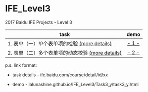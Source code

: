 # IFE_Level3
2017 Baidu IFE Projects - Level 3

| task          | demo           |
| ------------- | :-------------:| 
| 1. 表单（一）单个表单项的检验 [(more details)](http://ife.baidu.com/course/detail/id/97)| [- 1 -]( http://lalunashine.github.io/IFE_Level3/Task3_1/task3_1.html)|
| 2. 表单（二）多个表单项的动态校验 [(more details)](http://ife.baidu.com/course/detail/id/101)| [- 2 -]( http://lalunashine.github.io/IFE_Level3/Task3_2/task3_2.html)|

p.s. link format:
- task details - ife.baidu.com/course/detail/id/xx

- demo - lalunashine.github.io/IFE_Level3/Task3_y/task3_y.html

